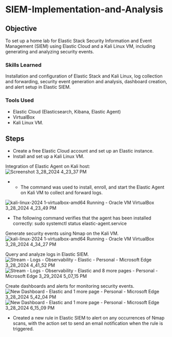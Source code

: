 # SIEM-Implementation-and-Analysis

## Objective

To set up a home lab for Elastic Stack Security Information and Event Management (SIEM) using Elastic Cloud and a Kali Linux VM, including generating and analyzing security events.


### Skills Learned

Installation and configuration of Elastic Stack and Kali Linux, log collection and forwarding, security event generation and analysis, dashboard creation, and alert setup in Elastic SIEM.

### Tools Used

- Elastic Cloud (Elasticsearch, Kibana, Elastic Agent) 
- VirtualBox
- Kali Linux VM.

## Steps

- Create a free Elastic Cloud account and set up an Elastic instance.
- Install and set up a Kali Linux VM.
  
Integration of Elastic Agent on Kali host:
![Screenshot 3_28_2024 4_23_37 PM](https://github.com/fypm2000/SIEM-Implementation-and-Analysis/assets/117059426/d862717f-01a2-481e-8432-993ac0bb4068)
- - The command was used to install, enroll, and start the Elastic Agent on Kali VM to collect and forward logs.

![kali-linux-2024 1-virtualbox-amd64  Running  - Oracle VM VirtualBox 3_28_2024 4_23_49 PM](https://github.com/fypm2000/SIEM-Implementation-and-Analysis/assets/117059426/5a70dd08-0426-4227-a7e9-ff67ca54d6f3)
- The following command verifies that the agent has been installed correctly: sudo systemctl status elastic-agent.service

Generate security events using Nmap on the Kali VM.
![kali-linux-2024 1-virtualbox-amd64  Running  - Oracle VM VirtualBox 3_28_2024 4_34_27 PM](https://github.com/fypm2000/SIEM-Implementation-and-Analysis/assets/117059426/fd569489-f8d6-4d21-95a6-0c239fc89204)


Query and analyze logs in Elastic SIEM.
![Stream - Logs - Observability - Elastic - Personal - Microsoft​ Edge 3_28_2024 4_41_52 PM](https://github.com/fypm2000/SIEM-Implementation-and-Analysis/assets/117059426/6ffdd3da-8b2b-4047-a8cc-1b4309d1bd04)
![Stream - Logs - Observability - Elastic and 8 more pages - Personal - Microsoft​ Edge 3_29_2024 5_07_15 PM](https://github.com/fypm2000/SIEM-Implementation-and-Analysis/assets/117059426/6ba31e25-8f71-451a-b17d-99148a0b8818)



Create dashboards and alerts for monitoring security events.
![New Dashboard - Elastic and 1 more page - Personal - Microsoft​ Edge 3_28_2024 5_42_04 PM](https://github.com/fypm2000/SIEM-Implementation-and-Analysis/assets/117059426/df1855c3-a334-4846-83e6-6454ce8e7248)
![New Dashboard - Elastic and 1 more page - Personal - Microsoft​ Edge 3_28_2024 6_15_09 PM](https://github.com/fypm2000/SIEM-Implementation-and-Analysis/assets/117059426/a050934f-9208-42a9-989c-97dd2a65802d)
- Created a new rule in Elastic SIEM to alert on any occurrences of Nmap scans, with the action set to send an email notification when the rule is triggered.






